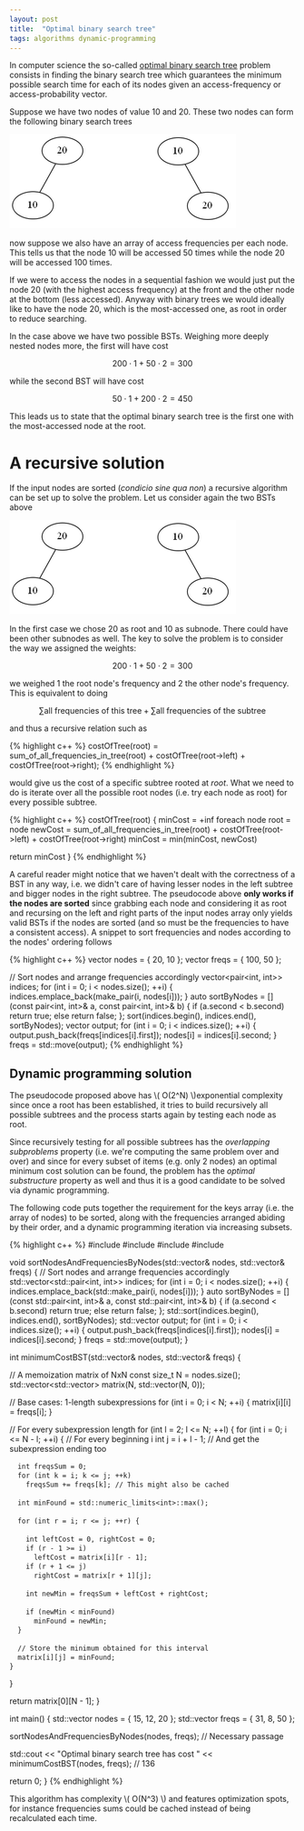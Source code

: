 ```yaml
---
layout: post
title:  "Optimal binary search tree"
tags: algorithms dynamic-programming
---
```


In computer science the so-called [optimal binary search tree](https://en.wikipedia.org/wiki/Optimal_binary_search_tree)
problem consists in finding the binary search tree which guarantees the minimum
possible search time for each of its nodes given an access-frequency or
access-probability vector.

Suppose we have two nodes of value 10 and 20. These two nodes can form the following
binary search trees

![bsts](/images/posts/bsts1.png)

now suppose we also have an array of access frequencies per each node. This tells
us that the node 10 will be accessed 50 times while the node 20 will be accessed
100 times.

If we were to access the nodes in a sequential fashion we would just put the node
20 (with the highest access frequency) at the front and the other node at the bottom
(less accessed). Anyway with binary trees we would ideally like to have the node 20,
which is the most-accessed one, as root in order to reduce searching.

In the case above we have two possible BSTs. Weighing more deeply nested nodes more,
the first will have cost

$$ 200 \cdot 1 + 50 \cdot 2 = 300 $$

while the second BST will have cost

$$ 50 \cdot 1 + 200 \cdot 2 = 450 $$

This leads us to state that the optimal binary search tree is the first one with the
most-accessed node at the root.

A recursive solution
====================

If the input nodes are sorted (*condicio sine qua non*) a recursive algorithm can
be set up to solve the problem. Let us consider again the two BSTs above

![bsts](/images/posts/bsts1.png)

In the first case we chose 20 as root and 10 as subnode. There could have been
other subnodes as well. The key to solve the problem is to consider the way we
assigned the weights:

$$ 200 \cdot 1 + 50 \cdot 2 = 300 $$

we weighed 1 the root node's frequency and 2 the other node's frequency. This
is equivalent to doing

$$ \sum{\text{all frequencies of this tree}} + \sum{\text{all frequencies of the subtree}} $$

and thus a recursive relation such as

{% highlight c++ %}
costOfTree(root) = sum_of_all_frequencies_in_tree(root) +
                   costOfTree(root->left) +
                   costOfTree(root->right);
{% endhighlight %}

would give us the cost of a specific subtree rooted at *root*. What we need to do
is iterate over all the possible root nodes (i.e. try each node as root) for every
possible subtree.

{% highlight c++ %}
costOfTree(root) {
  minCost = +inf
  foreach node
    root = node
    newCost = sum_of_all_frequencies_in_tree(root) +
              costOfTree(root->left) +
              costOfTree(root->right)
    minCost = min(minCost, newCost)

  return minCost
}
{% endhighlight %}

A careful reader might notice that we haven't dealt with the correctness of a BST
in any way, i.e. we didn't care of having lesser nodes in the left subtree and bigger
nodes in the right subtree. The pseudocode above **only works if the nodes are sorted**
since grabbing each node and considering it as root and recursing on the left and right
parts of the input nodes array only yields valid BSTs if the nodes are sorted (and so
  must be the frequencies to have a consistent access). A snippet to sort frequencies
  and nodes according to the nodes' ordering follows

{% highlight c++ %}
vector<int> nodes = { 20,  10 };
vector<int> freqs = { 100, 50 };

// Sort nodes and arrange frequencies accordingly
vector<pair<int, int>> indices;
for (int i = 0; i < nodes.size(); ++i) {
  indices.emplace_back(make_pair(i, nodes[i]));
}
auto sortByNodes = [](const pair<int, int>& a,
                      const pair<int, int>& b) {
  if (a.second < b.second)
    return true;
  else
    return false;
};
sort(indices.begin(), indices.end(), sortByNodes);
vector<int> output;
for (int i = 0; i < indices.size(); ++i) {
  output.push_back(freqs[indices[i].first]);
  nodes[i] = indices[i].second;
}
freqs = std::move(output);
{% endhighlight %}

Dynamic programming solution
----------------------------
The pseudocode proposed above has \\( O(2^N) \\)exponential complexity since once a root has been
established, it tries to build recursively all possible subtrees and the process starts
again by testing each node as root.

Since recursively testing for all possible subtrees has the *overlapping subproblems*
property (i.e. we're computing the same problem over and over) and since for every
subset of items (e.g. only 2 nodes) an optimal minimum cost solution can be found,
the problem has the *optimal substructure* property as well and thus it is a good
candidate to be solved via dynamic programming.

The following code puts together the requirement for the keys array (i.e. the array
  of nodes) to be sorted, along with the frequencies arranged abiding by their order,
  and a dynamic programming iteration via increasing subsets.

{% highlight c++ %}
#include <iostream>
#include <vector>
#include <limits>
#include <algorithm>

void sortNodesAndFrequenciesByNodes(std::vector<int>& nodes,
                                    std::vector<int>& freqs) {
  // Sort nodes and arrange frequencies accordingly
  std::vector<std::pair<int, int>> indices;
  for (int i = 0; i < nodes.size(); ++i) {
    indices.emplace_back(std::make_pair(i, nodes[i]));
  }
  auto sortByNodes = [](const std::pair<int, int>& a,
    const std::pair<int, int>& b) {
    if (a.second < b.second)
      return true;
    else
      return false;
  };
  std::sort(indices.begin(), indices.end(), sortByNodes);
  std::vector<int> output;
  for (int i = 0; i < indices.size(); ++i) {
    output.push_back(freqs[indices[i].first]);
    nodes[i] = indices[i].second;
  }
  freqs = std::move(output);
}

int minimumCostBST(std::vector<int>& nodes, std::vector<int>& freqs) {

  // A memoization matrix of NxN
  const size_t N = nodes.size();
  std::vector<std::vector<int>> matrix(N, std::vector<int>(N, 0));

  // Base cases: 1-length subexpressions
  for (int i = 0; i < N; ++i) {
    matrix[i][i] = freqs[i];
  }

  // For every subexpression length
  for (int l = 2; l <= N; ++l) {
    for (int i = 0; i <= N - l; ++i) { // For every beginning i
      int j = i + l - 1; // And get the subexpression ending too

      int freqsSum = 0;
      for (int k = i; k <= j; ++k)
        freqsSum += freqs[k]; // This might also be cached

      int minFound = std::numeric_limits<int>::max();

      for (int r = i; r <= j; ++r) {

        int leftCost = 0, rightCost = 0;
        if (r - 1 >= i)
          leftCost = matrix[i][r - 1];
        if (r + 1 <= j)
          rightCost = matrix[r + 1][j];

        int newMin = freqsSum + leftCost + rightCost;

        if (newMin < minFound)
          minFound = newMin;
      }

      // Store the minimum obtained for this interval
      matrix[i][j] = minFound;
    }
  }

  return matrix[0][N - 1];
}

int main() {
  std::vector<int> nodes = { 15, 12, 20 };
  std::vector<int> freqs = { 31, 8, 50 };

  sortNodesAndFrequenciesByNodes(nodes, freqs); // Necessary passage

  std::cout << "Optimal binary search tree has cost "
    << minimumCostBST(nodes, freqs); // 136

  return 0;
}
{% endhighlight %}

This algorithm has complexity \\( O(N^3) \\) and features optimization spots, for
instance frequencies sums could be cached instead of being recalculated each time.
